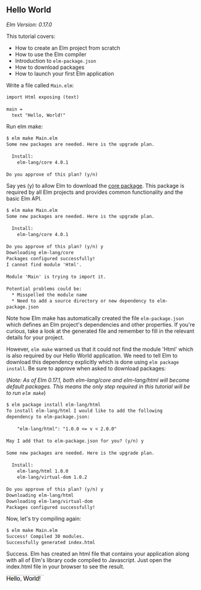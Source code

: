 ## Hello World

*Elm Version: 0.17.0*

This tutorial covers:

* How to create an Elm project from scratch
* How to use the Elm compiler
* Introduction to `elm-package.json`
* How to download packages
* How to launch your first Elm application

Write a file called `Main.elm`:

```
import Html exposing (text)

main =
  text "Hello, World!"
```

Run elm make:

```
$ elm make Main.elm
Some new packages are needed. Here is the upgrade plan.

  Install:
    elm-lang/core 4.0.1

Do you approve of this plan? (y/n)
```

Say yes (y) to allow Elm to download the [core package](http://package.elm-lang.org/packages/elm-lang/core/4.0.1/). This package is required by all Elm projects and provides common functionality and the basic Elm API.

```
$ elm make Main.elm
Some new packages are needed. Here is the upgrade plan.

  Install:
    elm-lang/core 4.0.1

Do you approve of this plan? (y/n) y
Downloading elm-lang/core
Packages configured successfully!
I cannot find module 'Html'.

Module 'Main' is trying to import it.

Potential problems could be:
  * Misspelled the module name
  * Need to add a source directory or new dependency to elm-package.json
```

Note how Elm make has automatically created the file `elm-package.json` which defines an Elm project's dependencies and other properties. If you're curious, take a look at the generated file and remember to fill in the relevant details for your project.

However, `elm make` warned us that it could not find the module 'Html' which is also required by our Hello World application. We need to tell Elm to download this dependency explicitly which is done using `elm package install`. Be sure to approve when asked to download packages:

(*Note: As of Elm 0.17.1, both elm-lang/core and elm-lang/html will become default packages. This means the only step required in this tutorial will be to run `elm make`*)

```
$ elm package install elm-lang/html
To install elm-lang/html I would like to add the following
dependency to elm-package.json:

    "elm-lang/html": "1.0.0 <= v < 2.0.0"

May I add that to elm-package.json for you? (y/n) y

Some new packages are needed. Here is the upgrade plan.

  Install:
    elm-lang/html 1.0.0
    elm-lang/virtual-dom 1.0.2

Do you approve of this plan? (y/n) y
Downloading elm-lang/html
Downloading elm-lang/virtual-dom
Packages configured successfully!
```

Now, let's try compiling again:

```
$ elm make Main.elm
Success! Compiled 30 modules.
Successfully generated index.html
```

Success. Elm has created an html file that contains your application along with all of Elm's library code compiled to Javascript. Just open the index.html file in your browser to see the result.

![](screen1.png)